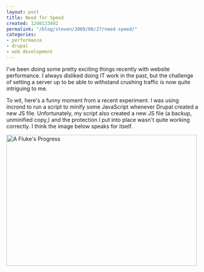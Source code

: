 ```yaml
---
layout: post
title: Need for Speed
created: 1246133492
permalink: "/blog/steven/2009/06/27/need-speed/"
categories:
- performance
- drupal
- web development
---
```

<p>I've been doing some pretty exciting things recently with website performance. I always disliked doing IT work in the past, but the challenge of setting a server up to be able to withstand crushing traffic is now quite intriguing to me.</p>
<!-- break -->
<p>To wit, here's a funny moment from a recent experiment. I was using incrond to run a script to minify some JavaScript whenever Drupal created a new JS file. Unfortunately, my script also created a new JS file (a backup, unminified copy,) and the protection I put into place wasn't quite working correctly. I think the image below speaks for itself.</p>

<p><a href="http://www.flickr.com/photos/00sven/3666239762" title="A Fluke&#039;s Progress" class="flickr-photo-img"><img src="http://farm4.static.flickr.com/3352/3666239762_9a642bb3a4.jpg" alt="A Fluke&#039;s Progress" title="A Fluke&#039;s Progress"  class=" flickr-photo-img" height="344" width="500" /></a></p>
